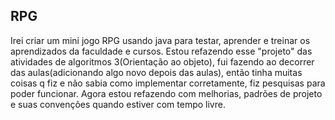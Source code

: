 ## RPG

Irei criar um mini jogo RPG usando java para testar, aprender e treinar os aprendizados da faculdade e cursos.
Estou refazendo esse "projeto" das atividades de algoritmos 3(Orientação ao objeto), fui fazendo ao decorrer das aulas(adicionando algo novo depois das aulas), então tinha muitas coisas q fiz e não sabia como implementar corretamente, fiz pesquisas para poder funcionar.
Agora estou refazendo com melhorias, padrões de projeto e suas convenções quando estiver com tempo livre.
